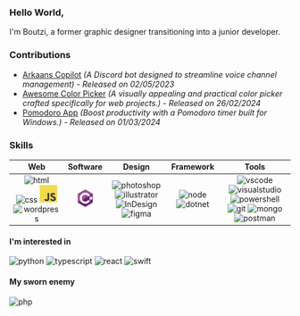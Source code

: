 ### Hello World,
I'm Boutzi, a former graphic designer transitioning into a junior developer. <!-- I'm the founder of Arkaans since 2014, a solution for gamers. -->

### Contributions
- [Arkaans Copilot](https://github.com/Boutzi/arkaans_copilot) *(A Discord bot designed to streamline voice channel management)* - *Released on 02/05/2023*
- [Awesome Color Picker](https://github.com/Boutzi/awsome-picker) *(A visually appealing and practical color picker crafted specifically for web projects.)* - *Released on 26/02/2024*
- [Pomodoro App](https://github.com/Boutzi/pomodoro/) *(Boost productivity with a Pomodoro timer built for Windows.)* - *Released on 01/03/2024*

### Skills  
| **Web**   | **Software**   | **Design**           | **Framework**           | **Tools** |
| :---------------: | :---------------: | :---------------: | :---------------: | :-----:|
| <img src="https://upload.wikimedia.org/wikipedia/commons/3/38/HTML5_Badge.svg" alt="html" title="HTML5" width="32" height="32"/> <img src="https://upload.wikimedia.org/wikipedia/commons/6/62/CSS3_logo.svg" alt="css" title="CSS3" width="32" height="32"/> <img src="https://raw.githubusercontent.com/devicons/devicon/master/icons/javascript/javascript-original.svg" alt="javascript" title="JavaScript" width="32" height="32"/> <img src="https://www.vectorlogo.zone/logos/wordpress/wordpress-tile.svg" alt="wordpress" title="Wordpress" width="32" height="32"/> | <img src="https://raw.githubusercontent.com/devicons/devicon/master/icons/csharp/csharp-original.svg" alt="csharp" title="C# .Net" width="32" height="32"/> | <img src="https://upload.wikimedia.org/wikipedia/commons/a/af/Adobe_Photoshop_CC_icon.svg" alt="photoshop" title="Adobe Photoshop"  width="32" height="32"/> <img src="https://upload.wikimedia.org/wikipedia/commons/f/fb/Adobe_Illustrator_CC_icon.svg" alt="illustrator" title="Adobe Illustrator" width="32" height="32"/> <img src="https://upload.wikimedia.org/wikipedia/commons/4/48/Adobe_InDesign_CC_icon.svg" alt="InDesign" title="Adobe InDesign" width="32" height="32"/>  <img src="https://upload.wikimedia.org/wikipedia/commons/3/33/Figma-logo.svg" alt="figma" title="Figma" width="32" height="32"/> | <img src="https://cdn.worldvectorlogo.com/logos/nodejs-icon.svg" alt="node" title="Node.js" width="32" height="32"/> <img src="https://upload.wikimedia.org/wikipedia/commons/e/ee/.NET_Core_Logo.svg" alt="dotnet" title=".Net" width="32" height="32"/> | <img src="https://cdn.worldvectorlogo.com/logos/visual-studio-code-1.svg" alt="vscode" title="Visual Studio Code" width="32" height="32"/> <img src="https://upload.wikimedia.org/wikipedia/commons/5/59/Visual_Studio_Icon_2019.svg" alt="visualstudio" title="Visual Studio" width="32" height="32"/> <img src="https://www.svgrepo.com/show/373992/powershell.svg" alt="powershell" title="PowerShell" width="32" height="32"/> <img src="https://upload.wikimedia.org/wikipedia/commons/3/3f/Git_icon.svg" alt="git" title="Git" width="32" height="32"/> <img src="https://upload.wikimedia.org/wikipedia/commons/d/dc/Mongodb-icon.svg" alt="mongo" title="MongoDB" width="32" height="32"/> <img src="https://www.vectorlogo.zone/logos/getpostman/getpostman-icon.svg" alt="postman" title="Postman" width="32" height="32"/>  

#### I'm interested in
<img src="https://upload.wikimedia.org/wikipedia/commons/c/c3/Python-logo-notext.svg" alt="python" title="Pyhton" width="32" height="32"/> <img src="https://upload.wikimedia.org/wikipedia/commons/4/4c/Typescript_logo_2020.svg" alt="typescript" title="TypeScript" width="32" height="32"/> <img src="https://upload.wikimedia.org/wikipedia/commons/a/a7/React-icon.svg" alt="react" title="React" width="32" height="32"/> <img src="https://www.svgrepo.com/show/452110/swift.svg" alt="swift" title="Swift" width="32" height="32"/>

#### My sworn enemy 
<img src="https://www.svgrepo.com/show/452088/php.svg" alt="php" title="Php" width="32" height="32"/>
